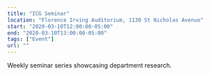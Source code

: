 ```yaml
---
title: "ICG Seminar"
location: "Florence Irving Auditorium, 1130 St Nicholas Avenue"
start: "2020-03-10T12:00:00-05:00"
end: "2020-03-10T13:00:00-05:00"
tags: ["Event"]
url: ""
---
```


Weekly seminar series showcasing department research.

<!-- endexcerpt -->
